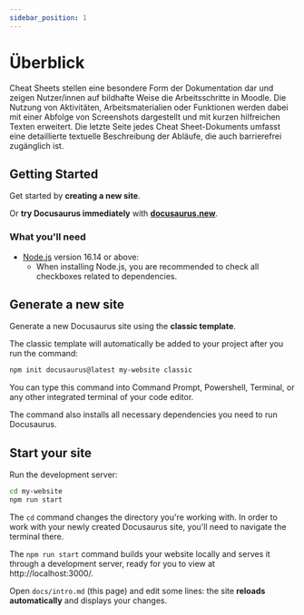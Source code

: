 ```yaml
---
sidebar_position: 1
---
```

# Überblick

Cheat Sheets stellen eine besondere Form der Dokumentation dar und zeigen Nutzer/innen auf bildhafte Weise die Arbeitsschritte in Moodle. Die Nutzung von Aktivitäten, Arbeitsmaterialien oder Funktionen werden dabei mit einer Abfolge von Screenshots dargestellt und mit kurzen hilfreichen Texten erweitert. Die letzte Seite jedes Cheat Sheet-Dokuments umfasst eine detaillierte textuelle Beschreibung der Abläufe, die auch barrierefrei zugänglich ist.

## Getting Started

Get started by **creating a new site**.

Or **try Docusaurus immediately** with **[docusaurus.new](https://docusaurus.new)**.

### What you'll need

- [Node.js](https://nodejs.org/en/download/) version 16.14 or above:
  - When installing Node.js, you are recommended to check all checkboxes related to dependencies.

## Generate a new site

Generate a new Docusaurus site using the **classic template**.

The classic template will automatically be added to your project after you run the command:

```bash
npm init docusaurus@latest my-website classic
```

You can type this command into Command Prompt, Powershell, Terminal, or any other integrated terminal of your code editor.

The command also installs all necessary dependencies you need to run Docusaurus.

## Start your site

Run the development server:

```bash
cd my-website
npm run start
```

The `cd` command changes the directory you're working with. In order to work with your newly created Docusaurus site, you'll need to navigate the terminal there.

The `npm run start` command builds your website locally and serves it through a development server, ready for you to view at http://localhost:3000/.

Open `docs/intro.md` (this page) and edit some lines: the site **reloads automatically** and displays your changes.
